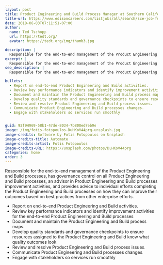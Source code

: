 ```yaml
---
layout: post
title: Product Engineering and Build Process Manager at Southern California Edison
title-url: https://www.edisoncareers.com/listjobs/all/search/sce-job-function/information-technology/
date: 2018-06-03T07:11:51-07:00
author:
  name: Ted Tschopp
  url: https://tedt.org/
  avatar: https://tedt.org/img/thumb3.jpg

description: |
  Responsible for the end-to-end management of the Product Engineering and Build processes, has governance control on all Product Engineering and Build processes, an advisor in Product Engineering and Build processes improvement activities, and provides advice to individual efforts completing the Product Engineering and Build processes on how they can improve their outcomes based on best practices from other enterprise efforts.
excerpt: |
  Responsible for the end-to-end management of the Product Engineering and Build processes, has governance control on all Product Engineering and Build processes, an advisor in Product Engineering and Build processes improvement activities, and provides advice to individual efforts completing the Product Engineering and Build processes on how they can improve their outcomes based on best practices from other enterprise efforts.   
seo_description: |
  Responsible for the end-to-end management of the Product Engineering and Build processes, has governance control on all Product Engineering and Build processes, an advisor in Product Engineering and Build processes improvement activities, and provides advice to individual efforts completing the Product Engineering and Build processes on how they can improve their outcomes based on best practices from other enterprise efforts.

bullets:
  - Report on end-to-end Product Engineering and Build activities.
  - Review key performance indicators and identify improvement activities for the end-to-end Product Engineering and Build processes
  - Document and maintain the Product Engineering and Build process maps.
  - Develop quality standards and governance checkpoints to ensure resources assigned to the Product Engineering and Build know what quality outcomes look
  - Review and resolve Product Engineering and Build process issues.
  - Communicate Product Engineering and Build processes changes.
  - Engage with stakeholders so services run smoothly


guid: 92f94969-58b1-47de-8034-7b808ed7eb9e
image: /img/fotis-fotopoulos-DuHKoV44prg-unsplash.jpg
image-credits: Software by Fotis Fotopoulos on Unsplash
image-credits-title: Automate 
image-credits-artist: Fotis Fotopoulos
image-credits-URL: https://unsplash.com/photos/DuHKoV44prg
categories: home
order: 3
---
```



Responsible for the end-to-end management of the Product Engineering and Build processes, has governance control on all Product Engineering and Build processes, an advisor in Product Engineering and Build processes improvement activities, and provides advice to individual efforts completing the Product Engineering and Build processes on how they can improve their outcomes based on best practices from other enterprise efforts.

* Report on end-to-end Product Engineering and Build activities.
* Review key performance indicators and identify improvement activities for the end-to-end Product Engineering and Build processes
* Document and maintain the Product Engineering and Build process maps.
* Develop quality standards and governance checkpoints to ensure resources assigned to the Product Engineering and Build know what quality outcomes look
* Review and resolve Product Engineering and Build process issues.
* Communicate Product Engineering and Build processes changes.
* Engage with stakeholders so services run smoothly